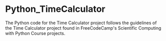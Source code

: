 # Python_TimeCalculator
The Python code for the Time Calculator project follows the guidelines of the Time Calculator project found in FreeCodeCamp's Scientific Computing with Python Course projects.
